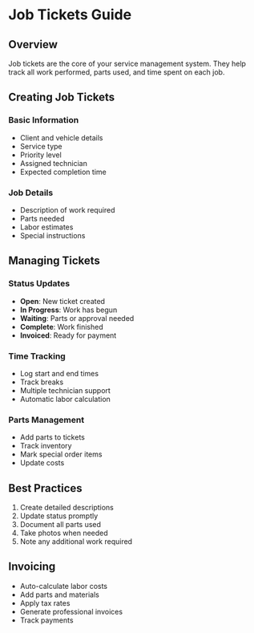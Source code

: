 
# Job Tickets Guide

## Overview
Job tickets are the core of your service management system. They help track all work performed, parts used, and time spent on each job.

## Creating Job Tickets

### Basic Information
- Client and vehicle details
- Service type
- Priority level
- Assigned technician
- Expected completion time

### Job Details
- Description of work required
- Parts needed
- Labor estimates
- Special instructions

## Managing Tickets

### Status Updates
- **Open**: New ticket created
- **In Progress**: Work has begun
- **Waiting**: Parts or approval needed
- **Complete**: Work finished
- **Invoiced**: Ready for payment

### Time Tracking
- Log start and end times
- Track breaks
- Multiple technician support
- Automatic labor calculation

### Parts Management
- Add parts to tickets
- Track inventory
- Mark special order items
- Update costs

## Best Practices
1. Create detailed descriptions
2. Update status promptly
3. Document all parts used
4. Take photos when needed
5. Note any additional work required

## Invoicing
- Auto-calculate labor costs
- Add parts and materials
- Apply tax rates
- Generate professional invoices
- Track payments
